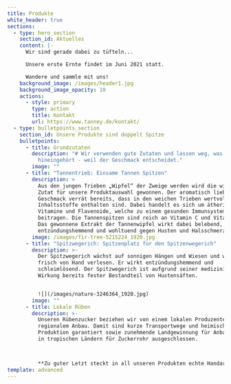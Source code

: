```yaml
---
title: Produkte
white_header: true
sections:
  - type: hero_section
    section_id: Aktuelles
    content: |-
      Wir sind gerade dabei zu tüfteln...

      Unsere erste Ernte findet im Juni 2021 statt. 

      Wandere und sammle mit uns!
    background_image: /images/header1.jpg
    background_image_opacity: 10
    actions:
      - style: primary
        type: action
        title: Kontakt
        url: https://www.tanney.de/kontakt/
  - type: bulletpoints_section
    section_id: Unsere Produkte sind doppelt Spitze
    bulletpoints:
      - title: Grundzutaten
        description: "# Wir verwenden gute Zutaten und lassen weg, was nicht
          hineingehört - weil der Geschmack entscheidet."
        image: ""
      - title: "Tannentrieb: Einsame Tannen Spitzen"
        description: >
          Aus den jungen Trieben „Wipfel“ der Zweige werden wird die wichtigste
          Zutat für unsere Produktauswahl gewonnen. Der aromatisch liebliche
          Geschmack verrät bereits, dass in den weichen Trieben wertvolle
          Inhaltsstoffe enthalten sind. Dabei handelt es sich um ätherische Öle,
          Vitamine und Flavenoide, welche zu einem gesunden Immunsystem
          beitragen. Die Tannenspitzen sind reich an Vitamin C und Vitamin A.
          Das gewonnene Extrakt der Tannenwipfel wirkt dabei belebend, sowie
          entzündungshemmend und wohltuend gegen Husten und Halsschmerzen. 
        image: /images/fir-tree-5215224_1920.jpg
      - title: "Spitzwegerich: Spitzenplatz für den Spitzenwegerich"
        description: >-
          Der Spitzwegerich wächst auf sonnigen Hängen und Wiesen und wird
          frisch von Hand verlesen. Er wirkt entzündungshemmend und
          schleimlösend. Der Spitzwegerich ist aufgrund seiner medizinischen
          Wirkung bereits fester Bestandteil von Hustensäften.


          ![](/images/nature-3246364_1920.jpg)
        image: ""
      - title: Lokale Rüben
        description: >-
          Unseren Rübenzucker beziehen wir von einem lokalen Produzenten mit
          regionalem Anbau. Damit sind kurze Transportwege und heimische
          Produktion garantiert sowie zunehmende Landgewinnung für Anbauflächen
          in tropischen Ländern für Zuckerrohr ausgeschlossen.



          **Zu guter Letzt steckt in all unseren Produkten echte Handarbeit und die Leidenschaft für ein hochwertiges Naturprodukt.**
template: advanced
---
```

